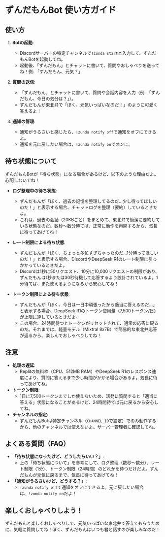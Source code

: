 # ずんだもんBot 使い方ガイド

## 使い方
1. **Botの起動**:
   - Discordサーバーの特定チャンネルで`!zunda start`と入力して、ずんだもんBotを起動してね。
   - 起動後、「ずんだもん」とチャットに書いて、質問やおしゃべりを送ってね！例: 「ずんだもん、元気？」

2. **質問の送信**:
   - 「ずんだもん」とチャットに書いて、質問や会話内容を入力（例: 「ずんだもん、今日の気分は？」）。
   - ずんだもんが東北弁で「ぼく、元気いっぱいなのだ！」のように可愛く答えるよ！

3. **通知の管理**:
   - 通知がうるさいと感じたら、`!zunda notify off`で通知をオフにできるよ。
   - 通知を元に戻したい場合は、`!zunda notify on`でオンに。

## 待ち状態について
ずんだもんBotが「待ち状態」になる場合があるけど、以下のような理由だよ。心配しないでね！

- **ログ整理中の待ち状態**:
  - ずんだもんが「ぼく、過去の記憶を整理してるのだ…少し待ってほしいのだ！」と表示する場合、チャットログを整理（要約）しているときだよ。
  - これは、過去の会話（20KBごと）をまとめて、東北弁で簡潔に要約している状態なのだ。数秒～数分待てば、正常に動作を再開するから、気長に待ってあげてね！

- **レート制限による待ち状態**:
  - ずんだもんが「ぼく、ちょっと多忙すぎちゃったのだ…1分待ってほしいのだ！」と表示する場合、DiscordやDeepSeek R1のレート制限に引っかかっているときだよ。
  - Discordは1秒に50リクエスト、10分に10,000リクエストの制限があり、ずんだもんは1秒または30秒待機して応答するよう設計されているよ。1分待てば、また使えるようになるから安心してね！

- **トークン制限による待ち状態**:
  - ずんだもんが「ぼく、今日は一日中頑張ったから適当に答えるのだ…」と表示する場合、DeepSeek R1のトークン使用量（7,500トークン/日）が上限に達しているときだよ。
  - この場合、24時間待つとトークンがリセットされて、通常の応答に戻るのだ。それまでは、軽量モデル（Mixtral 8x7B）で簡易的な東北弁応答が返るから、楽しんでおしゃべりしてね！

## 注意
- **処理の遅延**:
  - Replitの無料枠（CPU、512MB RAM）やDeepSeek R1のレスポンス速度により、質問に答えるまで少し時間がかかる場合があるよ。気長に待ってあげてね。
- **トークン制限**:
  - 1日に7,500トークンまでしか使えないため、活発に質問すると「適当に答える」状態になることがあるけど、24時間待てば元に戻るから安心してね。
- **チャンネルの指定**:
  - ずんだもんBotは特定チャンネル（`CHANNEL_ID`で設定）でのみ動作するから、他のチャンネルでは使えないよ。サーバー管理者に確認してね。

## よくある質問（FAQ）
- **「待ち状態になったけど、どうしたらいい？」**:
  - 上の「待ち状態について」を参考にして、ログ整理（数秒～数分）、レート制限（1分）、トークン制限（24時間）のどれかを待つだけだよ。ずんだもんが元気に戻るまで、気長に待ってあげてね！
- **「通知がうるさいけど、どうする？」**:
  - `!zunda notify off`で通知をオフにできるよ。元に戻したい場合は、`!zunda notify on`だよ！

## 楽しくおしゃべりしよう！
ずんだもんと楽しくおしゃべりして、元気いっぱいな東北弁で答えてもらうために、気軽に質問してね！ぼく、ずんだもんはいつも君と話すのが楽しみなのだ！
